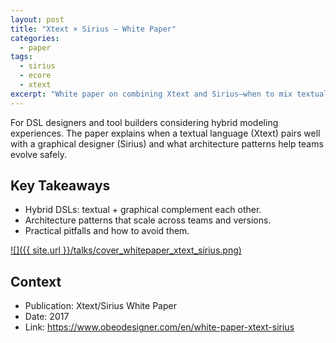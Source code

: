 ```yaml
---
layout: post
title: "Xtext × Sirius — White Paper"
categories:
  - paper
tags:
  - sirius
  - ecore
  - xtext
excerpt: "White paper on combining Xtext and Sirius—when to mix textual and graphical DSLs, and how to architect maintainable tools."
---
```


For DSL designers and tool builders considering hybrid modeling experiences. The paper explains when a textual language (Xtext) pairs well with a graphical designer (Sirius) and what architecture patterns help teams evolve safely.

## Key Takeaways
- Hybrid DSLs: textual + graphical complement each other.
- Architecture patterns that scale across teams and versions.
- Practical pitfalls and how to avoid them.

[![]({{ site.url }}/talks/cover_whitepaper_xtext_sirius.png)](https://www.obeodesigner.com/en/white-paper-xtext-sirius)

## Context
- Publication: Xtext/Sirius White Paper
- Date: 2017
- Link: https://www.obeodesigner.com/en/white-paper-xtext-sirius

